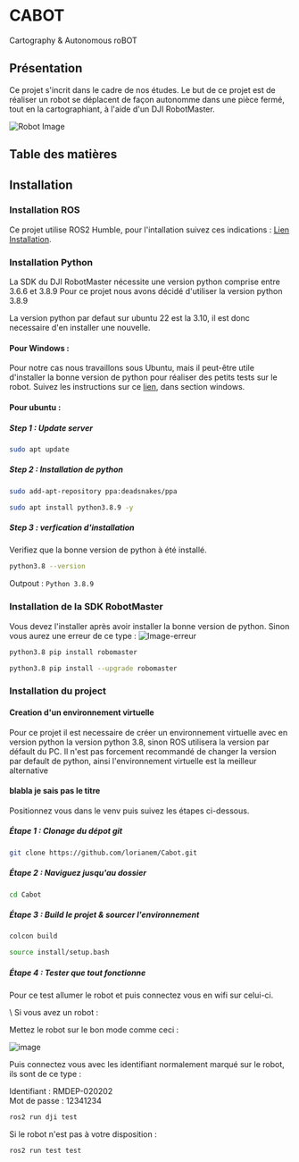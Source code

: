 # CABOT
Cartography &amp; Autonomous roBOT

## Présentation

Ce projet s'incrit dans le cadre de nos études.
Le but de ce projet est de réaliser un robot se déplacent de façon autonomme dans une pièce fermé, tout en la cartographiant, à l'aide d'un DJI RobotMaster.

![Robot Image](https://www-cdn.djiits.com/cms/uploads/db7194978c8d57a72504a3965f087fe2@374*374.png)

## Table des matières

## Installation 

### Installation ROS 

Ce projet utilise ROS2 Humble, pour l'intallation suivez ces indications :  [Lien Installation](https://docs.ros.org/en/humble/Installation.html).

### Installation Python 

La SDK du DJI RobotMaster nécessite une version python comprise entre 3.6.6 et 3.8.9
Pour ce projet nous avons décidé d'utiliser la version python 3.8.9 

La version python par defaut sur ubuntu 22 est la 3.10, il est donc necessaire d'en installer une nouvelle. 

#### Pour Windows :  

Pour notre cas nous travaillons sous Ubuntu, mais il peut-être utile d'installer la bonne version de python pour réaliser des petits tests sur le robot.
Suivez les instructions sur ce [lien](https://robomaster-dev.readthedocs.io/en/latest/code_env_setup.html), dans section windows.

#### Pour ubuntu : 

##### Step 1 : Update server

```bash 
sudo apt update
```

##### Step 2 : Installation de python 


```bash
sudo add-apt-repository ppa:deadsnakes/ppa
```
``` bash
sudo apt install python3.8.9 -y
```

##### Step 3 :  verfication d'installation 

Verifiez que la bonne version de python à été installé.

```bash
python3.8 --version
```
Outpout : `Python 3.8.9`

 ### Installation de la SDK RobotMaster 

Vous devez l'installer après avoir installer la bonne version de python. Sinon vous aurez une erreur de ce type :
![Image-erreur](https://robomaster-dev.readthedocs.io/en/latest/_images/pip_install_error.jpg)

```bash
python3.8 pip install robomaster
```
```bash 
python3.8 pip install --upgrade robomaster
```


### Installation du project 

#### Creation d'un environnement virtuelle

Pour ce projet il est necessaire de créer un environnement virtuelle avec en version python la version python 3.8, sinon ROS utilisera la version par défault du PC. Il n'est pas forcement recommandé de changer la version par default de python, ainsi l'environnement virtuelle est la meilleur alternative 


#### blabla je sais pas le titre 

Positionnez vous dans le venv puis suivez les étapes ci-dessous. 

##### Étape 1 : Clonage du dépot git

```bash
git clone https://github.com/lorianem/Cabot.git
```

##### Étape 2 : Naviguez jusqu'au dossier 

```bash
cd Cabot
```

##### Étape 3 : Build le projet & sourcer l'environnement 

```Bash
colcon build
```
```Bash
source install/setup.bash
```

##### Étape 4 : Tester que tout fonctionne

Pour ce test allumer le robot et puis connectez vous en wifi sur celui-ci.

\\ Si vous avez un robot : 

Mettez le robot sur le bon mode comme ceci :

![image](https://github.com/user-attachments/assets/623a9d02-539a-4977-bb17-845a685d6276)

Puis connectez vous avec les identifiant normalement marqué sur le robot, ils sont de ce type : 

Identifiant : RMDEP-020202
</br> Mot de passe : 12341234

```bash
ros2 run dji test
```

Si le robot n'est pas à votre disposition : 
```bash
ros2 run test test
```

